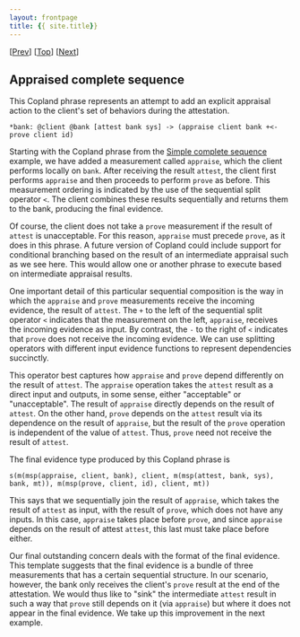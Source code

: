 ```yaml
---
layout: frontpage
title: {{ site.title}}
---
```


\[[Prev](gcb_sq)\] \[[Top](../mutual)\] \[[Next](./bcb_sq_appraise_sink)\]

## Appraised complete sequence

This Copland phrase represents an attempt to add an explicit appraisal
action to the client's set of behaviors during the attestation.

```
*bank: @client @bank [attest bank sys] -> (appraise client bank +<- prove client id)
```

Starting with the Copland phrase from the [Simple complete sequence](./bcb_sq) example, we have added a measurement called
`appraise`, which the client performs locally on `bank`.  After
receiving the result `attest`, the client first performs `appraise`
and then proceeds to perform `prove` as before.  This measurement
ordering is indicated by the use of the sequential split operator `<`.
The client combines these results sequentially and returns them to the
bank, producing the final evidence.

Of course, the client does not take a `prove` measurement if the
result of `attest` is unacceptable.  For this reason, `appraise` must
precede `prove`, as it does in this phrase.  A future version of
Copland could include support for conditional branching based on the
result of an intermediate appraisal such as we see here.  This would
allow one or another phrase to execute based on intermediate appraisal
results.

One important detail of this particular sequential composition is the
way in which the `appraise` and `prove` measurements receive the
incoming evidence, the result of `attest`.  The `+` to the left of the
sequential split operator `<` indicates that the measurement on the
left, `appraise`, receives the incoming evidence as input.  By
contrast, the `-` to the right of `<` indicates that `prove` does not
receive the incoming evidence.  We can use splitting operators with
different input evidence functions to represent dependencies
succinctly.

This operator best captures how `appraise` and `prove` depend
differently on the result of `attest`.  The `appraise` operation takes
the `attest` result as a direct input and outputs, in some sense,
either "acceptable" or "unacceptable".  The result of `appraise`
directly depends on the result of `attest`.  On the other hand,
`prove` depends on the `attest` result via its dependence on the
result of `appraise`, but the result of the `prove` operation is
independent of the value of `attest`.  Thus, `prove` need not receive
the result of `attest`.

The final evidence type produced by this Copland phrase is

    s(m(msp(appraise, client, bank), client, m(msp(attest, bank, sys), bank, mt)), m(msp(prove, client, id), client, mt))

This says that we sequentially join the result of `appraise`, which
takes the result of `attest` as input, with the result of `prove`,
which does not have any inputs.  In this case, `appraise` takes place
before `prove`, and since `appraise` depends on the result of attest
`attest`, this last must take place before either.

Our final outstanding concern deals with the format of the final
evidence.  This template suggests that the final evidence is a bundle
of three measurements that has a certain sequential structure.  In our
scenario, however, the bank only receives the client's `prove` result
at the end of the attestation.  We would thus like to "sink" the
intermediate `attest` result in such a way that `prove` still depends
on it (via `appraise`) but where it does not appear in the final
evidence.  We take up this improvement in the next example.
